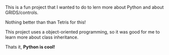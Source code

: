 This is a fun project that I wanted to do to lern more about Python and about GRIDS/controls. 

Nothing better than than Tetris for this!

This project uses a object-oriented programming, so it was good for me to learn more about class inheritance.

Thats it, **Python is cool!**
